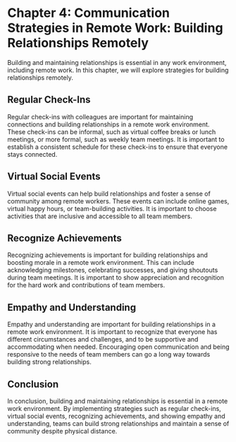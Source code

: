 Chapter 4: Communication Strategies in Remote Work: Building Relationships Remotely
===================================================================================

Building and maintaining relationships is essential in any work environment, including remote work. In this chapter, we will explore strategies for building relationships remotely.

Regular Check-Ins
-----------------

Regular check-ins with colleagues are important for maintaining connections and building relationships in a remote work environment. These check-ins can be informal, such as virtual coffee breaks or lunch meetings, or more formal, such as weekly team meetings. It is important to establish a consistent schedule for these check-ins to ensure that everyone stays connected.

Virtual Social Events
---------------------

Virtual social events can help build relationships and foster a sense of community among remote workers. These events can include online games, virtual happy hours, or team-building activities. It is important to choose activities that are inclusive and accessible to all team members.

Recognize Achievements
----------------------

Recognizing achievements is important for building relationships and boosting morale in a remote work environment. This can include acknowledging milestones, celebrating successes, and giving shoutouts during team meetings. It is important to show appreciation and recognition for the hard work and contributions of team members.

Empathy and Understanding
-------------------------

Empathy and understanding are important for building relationships in a remote work environment. It is important to recognize that everyone has different circumstances and challenges, and to be supportive and accommodating when needed. Encouraging open communication and being responsive to the needs of team members can go a long way towards building strong relationships.

Conclusion
----------

In conclusion, building and maintaining relationships is essential in a remote work environment. By implementing strategies such as regular check-ins, virtual social events, recognizing achievements, and showing empathy and understanding, teams can build strong relationships and maintain a sense of community despite physical distance.


